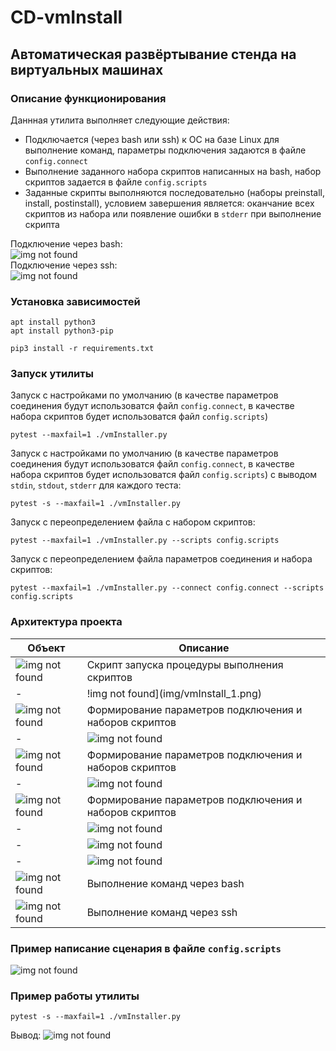 # CD-vmInstall
## Автоматическая развёртывание стенда на виртуальных машинах

### Описание функционирования

Даннная утилита выполняет следующие действия:  
* Подключается (через bash или ssh) к ОС на базе Linux для выполнение команд, параметры подключения задаются в файле ```config.connect```
* Выполнение заданного набора скриптов написанных на bash, набор скриптов задается в файле ```config.scripts```
* Заданные скрипты выполняются последовательно (наборы preinstall, install, postinstall), условием завершения является: оканчание всех скриптов из набора или появление ошибки в ```stderr``` при выполнение скрипта

Подключение через bash:  
![img not found](img/work_1.png "Подключение через bash")  
Подключение через ssh:  
![img not found](img/work_2.png "Подключение через ssh")  

### Установка зависимостей
```
apt install python3
apt install python3-pip

pip3 install -r requirements.txt
```

### Запуск утилиты

Запуск с настройками по умолчанию (в качестве параметров соединения будут использоватся файл ```config.connect```, в качестве набора скриптов будет использоватся файл ```config.scripts```)
```
pytest --maxfail=1 ./vmInstaller.py
```
Запуск с настройками по умолчанию (в качестве параметров соединения будут использоватся файл ```config.connect```, в качестве набора скриптов будет использоватся файл ```config.scripts```) с выводом ```stdin```, ```stdout```, ```stderr``` для каждого теста:
```
pytest -s --maxfail=1 ./vmInstaller.py
```
Запуск с переопределением файла с набором скриптов:
```
pytest --maxfail=1 ./vmInstaller.py --scripts config.scripts
```
Запуск с переопределением файла параметров соединения и набора скриптов:
```
pytest --maxfail=1 ./vmInstaller.py --connect config.connect --scripts config.scripts
```

### Архитектура проекта

| Объект | Описание |
| - | - |
| ![img not found](img/ico_vmInstall.png) | Скрипт запуска процедуры выполнения скриптов |
| - | !img not found](img/vmInstall_1.png) |
| ![img not found](img/ico_conftest.png) | Формирование параметров подключения и наборов скриптов |
| - | ![img not found](img/conftest_1.png) |
| ![img not found](img/ico_config_connect.png) | Формирование параметров подключения и наборов скриптов |
| - | ![img not found](img/config_connect_1.png) |
| ![img not found](img/ico_config_scripts.png) | Формирование параметров подключения и наборов скриптов |
| - | ![img not found](img/config_scripts_1.png) |
| - | ![img not found](img/config_scripts_2.png) |
| - | ![img not found](img/config_scripts_3.png) |
| ![img not found](img/ico_lib_bash.png) | Выполнение команд через bash |
| ![img not found](img/ico_lib_ssh.png) | Выполнение команд через ssh |

### Пример написание сценария в файле ```config.scripts```

![img not found](img/cmd_example.png)

### Пример работы утилиты
```
pytest -s --maxfail=1 ./vmInstaller.py
```
Вывод:
![img not found](img/std_example.png)
